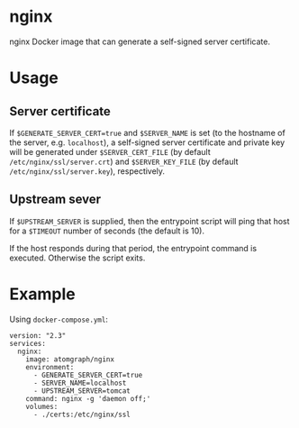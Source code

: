 # nginx
nginx Docker image that can generate a self-signed server certificate.

# Usage

## Server certificate

If `$GENERATE_SERVER_CERT=true` and `$SERVER_NAME` is set (to the hostname of the server, e.g. `localhost`), a self-signed server certificate and private key will be generated under `$SERVER_CERT_FILE` (by default `/etc/nginx/ssl/server.crt`) and `$SERVER_KEY_FILE` (by default `/etc/nginx/ssl/server.key`), respectively.

## Upstream sever

If `$UPSTREAM_SERVER` is supplied, then the entrypoint script will ping that host for a `$TIMEOUT` number of seconds (the default is 10).

If the host responds during that period, the entrypoint command is executed. Otherwise the script exits.

# Example

Using `docker-compose.yml`:

    version: "2.3"
    services:
      nginx:
        image: atomgraph/nginx
        environment:
          - GENERATE_SERVER_CERT=true
          - SERVER_NAME=localhost
          - UPSTREAM_SERVER=tomcat
        command: nginx -g 'daemon off;'
        volumes:
          - ./certs:/etc/nginx/ssl